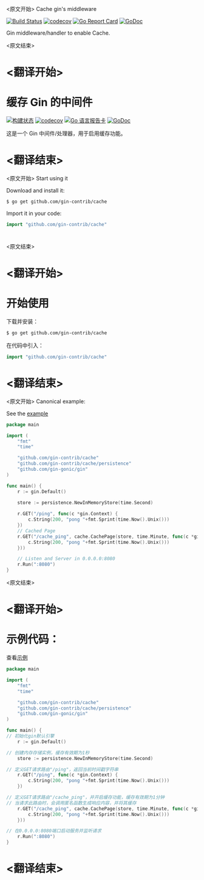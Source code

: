 
<原文开始>
Cache gin's middleware

[![Build Status](https://github.com/gin-contrib/cache/actions/workflows/testing.yml/badge.svg)](https://github.com/gin-contrib/cache/actions/workflows/testing.yml)
[![codecov](https://codecov.io/gh/gin-contrib/cache/branch/master/graph/badge.svg)](https://codecov.io/gh/gin-contrib/cache)
[![Go Report Card](https://goreportcard.com/badge/github.com/gin-contrib/cache)](https://goreportcard.com/report/github.com/gin-contrib/cache)
[![GoDoc](https://godoc.org/github.com/gin-contrib/cache?status.svg)](https://godoc.org/github.com/gin-contrib/cache)

Gin middleware/handler to enable Cache.


<原文结束>

# <翻译开始>
# 缓存 Gin 的中间件

[![构建状态](https://github.com/gin-contrib/cache/actions/workflows/testing.yml/badge.svg)](https://github.com/gin-contrib/cache/actions/workflows/testing.yml)
[![codecov](https://codecov.io/gh/gin-contrib/cache/branch/master/graph/badge.svg)](https://codecov.io/gh/gin-contrib/cache)
[![Go 语言报告卡](https://goreportcard.com/badge/github.com/gin-contrib/cache)](https://goreportcard.com/report/github.com/gin-contrib/cache)
[![GoDoc](https://godoc.org/github.com/gin-contrib/cache?status.svg)](https://godoc.org/github.com/gin-contrib/cache)

这是一个 Gin 中间件/处理器，用于启用缓存功能。

# <翻译结束>


<原文开始>
Start using it

Download and install it:

```sh
$ go get github.com/gin-contrib/cache
```

Import it in your code:

```go
import "github.com/gin-contrib/cache"
```

#
<原文结束>

# <翻译开始>
# 开始使用

下载并安装：

```sh
$ go get github.com/gin-contrib/cache
```

在代码中引入：

```go
import "github.com/gin-contrib/cache"
```

#

# <翻译结束>


<原文开始>
Canonical example:

See the [example](example/example.go)

```go
package main

import (
	"fmt"
	"time"

	"github.com/gin-contrib/cache"
	"github.com/gin-contrib/cache/persistence"
	"github.com/gin-gonic/gin"
)

func main() {
	r := gin.Default()

	store := persistence.NewInMemoryStore(time.Second)
	
	r.GET("/ping", func(c *gin.Context) {
		c.String(200, "pong "+fmt.Sprint(time.Now().Unix()))
	})
	// Cached Page
	r.GET("/cache_ping", cache.CachePage(store, time.Minute, func(c *gin.Context) {
		c.String(200, "pong "+fmt.Sprint(time.Now().Unix()))
	}))

	// Listen and Server in 0.0.0.0:8080
	r.Run(":8080")
}
```

<原文结束>

# <翻译开始>
# 示例代码：

查看[示例](example/example.go)

```go
package main

import (
	"fmt"
	"time"

	"github.com/gin-contrib/cache"
	"github.com/gin-contrib/cache/persistence"
	"github.com/gin-gonic/gin"
)

func main() {
// 初始化gin默认引擎
	r := gin.Default()

// 创建内存存储实例，缓存有效期为1秒
	store := persistence.NewInMemoryStore(time.Second)

// 定义GET请求路由"/ping"，返回当前时间戳字符串
	r.GET("/ping", func(c *gin.Context) {
		c.String(200, "pong "+fmt.Sprint(time.Now().Unix()))
	})

// 定义GET请求路由"/cache_ping"，并开启缓存功能，缓存有效期为1分钟
// 当请求此路由时，会调用匿名函数生成响应内容，并将其缓存
	r.GET("/cache_ping", cache.CachePage(store, time.Minute, func(c *gin.Context) {
		c.String(200, "pong "+fmt.Sprint(time.Now().Unix()))
	}))

// 在0.0.0.0:8080端口启动服务并监听请求
	r.Run(":8080")
}
```

# <翻译结束>


